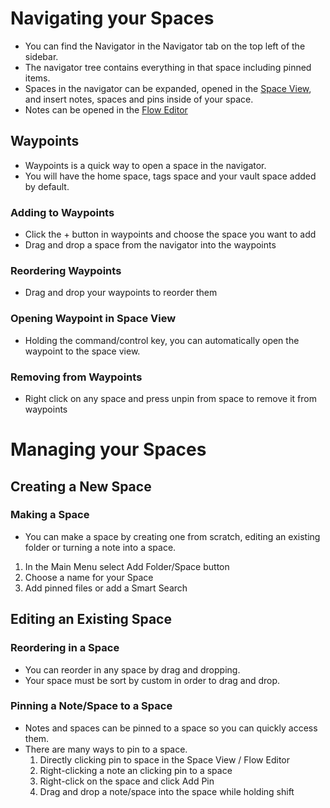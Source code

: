 
# Navigating your Spaces

- You can find the Navigator in the Navigator tab on the top left of the sidebar.
- The navigator tree contains everything in that space including pinned items.
- Spaces in the navigator can be expanded, opened in the [Space View](https://www.make.md/docs/Spaces/Spaces/Space%20View), and insert notes, spaces and pins inside of your space.
- Notes can be opened in the [Flow Editor](https://www.make.md/docs/Spaces/Flow%20Editor)

## Waypoints

- Waypoints is a quick way to open a space in the navigator.
- You will have the home space, tags space and your vault space added by default.

### Adding to Waypoints

- Click the + button in waypoints and choose the space you want to add
- Drag and drop a space from the navigator into the waypoints

### Reordering Waypoints

- Drag and drop your waypoints to reorder them

### Opening Waypoint in Space View

- Holding the command/control key, you can automatically open the waypoint to the space view.

### Removing from Waypoints

- Right click on any space and press unpin from space to remove it from waypoints

# Managing your Spaces

## Creating a New Space

### Making a Space

- You can make a space by creating one from scratch, editing an existing folder or turning a note into a space.

1. In the Main Menu select Add Folder/Space button
2. Choose a name for your Space
3. Add pinned files or add a Smart Search

## Editing an Existing Space

### Reordering in a Space

- You can reorder in any space by drag and dropping.
- Your space must be sort by custom in order to drag and drop.

### Pinning a Note/Space to a Space

- Notes and spaces can be pinned to a space so you can quickly access them.
- There are many ways to pin to a space.
    1. Directly clicking pin to space in the Space View / Flow Editor
    2. Right-clicking a note an clicking pin to a space
    3. Right-click on the space and click Add Pin
    4. Drag and drop a note/space into the space while holding shift